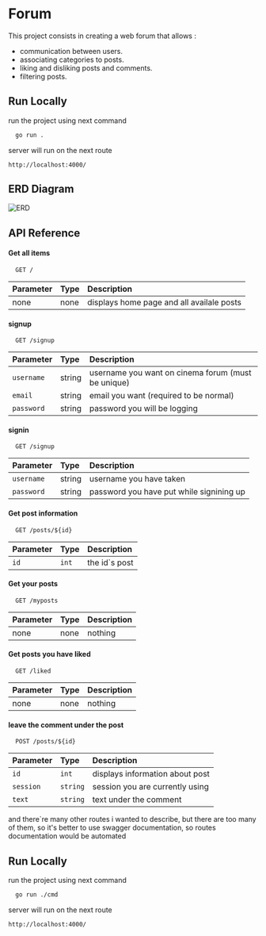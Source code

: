 
# Forum

This project consists in creating a web forum that allows :

- communication between users.
- associating categories to posts.
- liking and disliking posts and comments.
- filtering posts.

## Run Locally

run the project using next command

```bash
  go run .
```

server will run on the next route

```
http://localhost:4000/
```
## ERD Diagram

![ERD](https://tinypic.host/images/2023/12/14/Untitled-Diagram.drawio1.png)
## API Reference

#### Get all items

```http
  GET /
```

| Parameter | Type     | Description                |
| :-------- | :------- | :------------------------- |
| none | none | displays home page and all availale posts |

#### signup

```http
  GET /signup
```

| Parameter | Type     | Description                |
| :-------- | :------- | :------------------------- |
| `username` | string | username you want on cinema forum (must be unique) |
| `email` | string | email you want (required to be normal) |
| `password` | string | password you will be logging |


#### signin

```http
  GET /signup
```

| Parameter | Type     | Description                |
| :-------- | :------- | :------------------------- |
| `username` | string | username you have taken  |
| `password` | string | password you have put while signining up |



#### Get post information

```http
  GET /posts/${id}
```

| Parameter | Type     | Description                       |
| :-------- | :------- | :-------------------------------- |
| `id`      | `int` | the id`s post |

#### Get your posts

```http
  GET /myposts
```

| Parameter | Type     | Description                       |
| :-------- | :------- | :-------------------------------- |
| none      | none | nothing |


#### Get posts you have liked

```http
  GET /liked
```

| Parameter | Type     | Description                       |
| :-------- | :------- | :-------------------------------- |
| none      | none | nothing |



#### leave the comment under the post

```http
  POST /posts/${id}
```

| Parameter | Type     | Description                       |
| :-------- | :------- | :-------------------------------- |
| `id`      | `int` | displays information about post |
| `session`      | `string` | session you are currently using |
| `text`      | `string` | text under the comment |

and there`re many other routes i wanted to describe, but there are too many of them, so it's better to use swagger documentation, so routes documentation would be automated


## Run Locally

run the project using next command

```bash
  go run ./cmd
```
server will run on the next route

```
http://localhost:4000/
```
